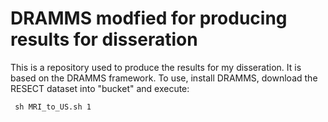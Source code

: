 # DRAMMS modfied for producing results for disseration

This is a repository used to produce the results for my disseration.
It is based on the DRAMMS framework.
To use, install DRAMMS, download the RESECT dataset into "bucket" and execute:

`` sh MRI_to_US.sh 1``
